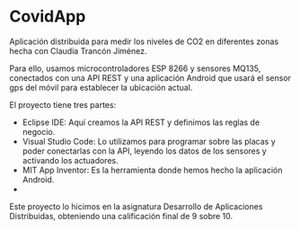# CovidApp
Aplicación distribuida para medir los niveles de CO2 en diferentes zonas hecha con Claudia Trancón Jiménez.

Para ello, usamos microcontroladores ESP 8266 y sensores MQ135, conectados con una API REST y una aplicación Android que usará el sensor gps del móvil para establecer la ubicación actual.

El proyecto tiene tres partes:

- Eclipse IDE: Aquí creamos la API REST y definimos las reglas de negocio.
- Visual Studio Code: Lo utilizamos para programar sobre las placas y poder conectarlas con la API, leyendo los datos de los sensores y activando los actuadores.
- MIT App Inventor: Es la herramienta donde hemos hecho la aplicación Android.
- 
Este proyecto lo hicimos en la asignatura Desarrollo de Aplicaciones Distribuidas, obteniendo una calificación final de 9 sobre 10.
